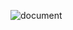 ![document](https://github.com/drshahizan/software-engineering/assets/129138344/e983aa78-da47-4154-83b9-93652eacfaa6)
